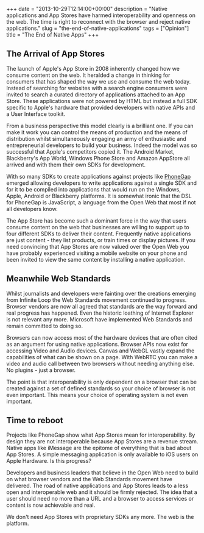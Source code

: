 +++
date = "2013-10-29T12:14:00+00:00"
description = "Native applications and App Stores have harmed interoperability and openness on the web. The time is right to reconnect with the browser and reject native applications."
slug = "the-end-of-native-applications"
tags = ["Opinion"]
title = "The End of Native Apps"
+++

## The Arrival of App Stores

The launch of Apple's App Store in 2008 inherently changed how we consume
content on the web. It heralded a change in thinking for consumers that has
shaped the way we use and consume the web today. Instead of searching for
websites with a search engine consumers were invited to search a curated
directory of applications attached to an App Store. These applications were not
powered by HTML but instead a full SDK specific to Apple's hardware that
provided developers with native APIs and a User Interface toolkit.

From a business perspective this model clearly is a brilliant one. If you can
make it work you can control the means of production and the means of
distribution whilst simultaneously engaging an army of enthusiastic and
entrepreneurial developers to build your business. Indeed the model was so
successful that Apple's competitors copied it. The Android Market, Blackberry's
App World, Windows Phone Store and Amazon AppStore all arrived and with them
their own SDKs for development.

With so many SDKs to create applications against projects like [PhoneGap][1]
emerged allowing developers to write applications against a single SDK and for
it to be compiled into applications that would run on the Windows, Apple,
Android or Blackberry platforms. It is somewhat ironic that the DSL for PhoneGap
is JavaScript, a language from the Open Web that most if not all developers
know.

The App Store has become such a dominant force in the way that users consume
content on the web that businesses are willing to support up to four different
SDKs to deliver their content. Frequently native applications are just content -
they list products, or train times or display pictures. If you need convincing
that App Stores are now valued over the Open Web you have probably experienced
visiting a mobile website on your phone and been invited to view the same
content by installing a native application.

## Meanwhile Web Standards

Whilst journalists and developers were fainting over the creations emerging from
Infinite Loop the Web Standards movement continued to progress. Browser vendors
are now all agreed that standards are the way forward and real progress has
happened. Even the historic loathing of Internet Explorer is not relevant any
more. Microsoft have implemented Web Standards and remain committed to doing so.

Browsers can now access most of the hardware devices that are often cited as an
argument for using native applications. Browser APIs now exist for accessing
Video and Audio devices. Canvas and WebGL vastly expand the capabilities of what
can be shown on a page. With WebRTC you can make a video and audio call between
two browsers without needing anything else. No plugins - just a browser.

The point is that interoperability is only dependent on a browser that can be
created against a set of defined standards so your choice of browser is not even
important. This means your choice of operating system is not even important.

## Time to reboot

Projects like PhoneGap show what App Stores mean for interoperability. By design
they are not interoperable because App Stores are a revenue stream. Native apps
like iMessage are the epitome of everything that is bad about App Stores. A
simple messaging application is only available to iOS users on Apple Hardware.
Is this progress?

Developers and business leaders that believe in the Open Web need to build on
what browser vendors and the Web Standards movement have delivered. The road of
native applications and App Stores leads to a less open and interoperable web
and it should be firmly rejected. The idea that a user should need no more than
a URL and a browser to access services or content is now achievable and real.

We don't need App Stores with proprietary SDKs any more. The web is the
platform.

[1]: http://phonegap.com
